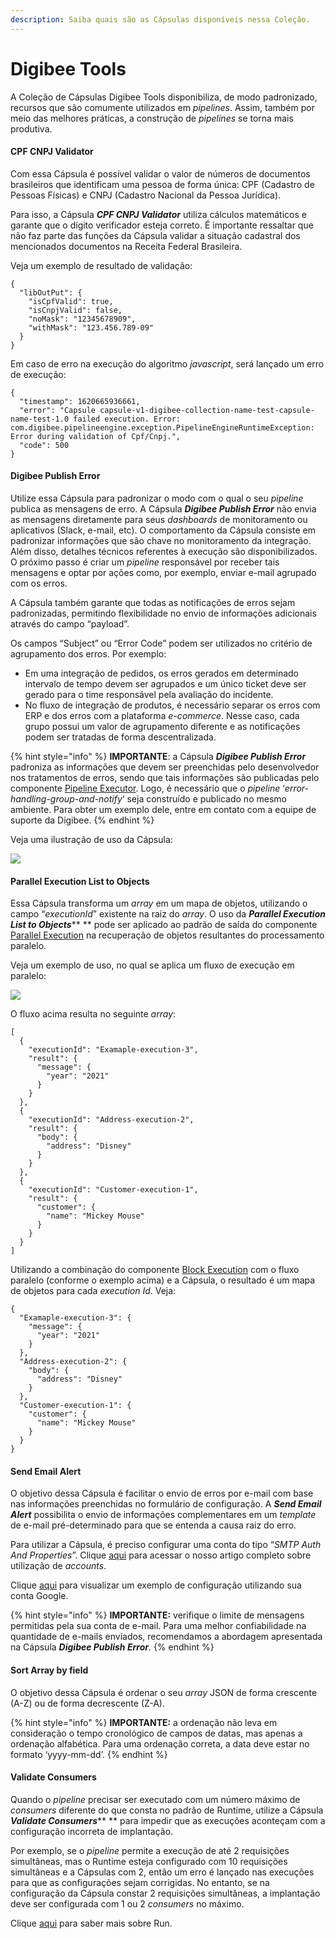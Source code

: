 ```yaml
---
description: Saiba quais são as Cápsulas disponíveis nessa Coleção.
---
```


# Digibee Tools

A Coleção de Cápsulas Digibee Tools disponibiliza, de modo padronizado, recursos que são comumente utilizados em _pipelines_. Assim, também por meio das melhores práticas, a construção de _pipelines_ se torna mais produtiva.

#### CPF CNPJ Validator <a href="#h_8e45a34869" id="h_8e45a34869"></a>

Com essa Cápsula é possível validar o valor de números de documentos brasileiros que identificam uma pessoa de forma única: CPF (Cadastro de Pessoas Físicas) e CNPJ (Cadastro Nacional da Pessoa Jurídica).

Para isso, a Cápsula _**CPF CNPJ Validator**_ utiliza cálculos matemáticos e garante que o dígito verificador esteja correto. É importante ressaltar que não faz parte das funções da Cápsula validar a situação cadastral dos mencionados documentos na Receita Federal Brasileira.

Veja um exemplo de resultado de validação:

```
{
  "libOutPut": {
    "isCpfValid": true,
    "isCnpjValid": false,
    "noMask": "12345678909",
    "withMask": "123.456.789-09"
  }
}
```

Em caso de erro na execução do algoritmo _javascript_, será lançado um erro de execução:

```
{
  "timestamp": 1620665936661,
  "error": "Capsule capsule-v1-digibee-collection-name-test-capsule-name-test-1.0 failed execution. Error: com.digibee.pipelineengine.exception.PipelineEngineRuntimeException: Error during validation of Cpf/Cnpj.",
  "code": 500
}
```

#### Digibee Publish Error <a href="#h_fb4e77bea7" id="h_fb4e77bea7"></a>

Utilize essa Cápsula para padronizar o modo com o qual o seu _pipeline_ publica as mensagens de erro. A Cápsula _**Digibee Publish Error**_ não envia as mensagens diretamente para seus _dashboards_ de monitoramento ou aplicativos (Slack, e-mail, etc). O comportamento da Cápsula consiste em padronizar informações que são chave no monitoramento da integração. Além disso, detalhes técnicos referentes à execução são disponibilizados. O próximo passo é criar um _pipeline_ responsável por receber tais mensagens e optar por ações como, por exemplo, enviar e-mail agrupado com os erros.

A Cápsula também garante que todas as notificações de erros sejam padronizadas, permitindo flexibilidade no envio de informações adicionais através do campo “payload”.

Os campos “Subject” ou “Error Code” podem ser utilizados no critério de agrupamento dos erros. Por exemplo:

* Em uma integração de pedidos, os erros gerados em determinado intervalo de tempo devem ser agrupados e um único ticket deve ser gerado para o time responsável pela avaliação do incidente.
* No fluxo de integração de produtos, é necessário separar os erros com ERP e dos erros com a plataforma _e-commerce_. Nesse caso, cada grupo possui um valor de agrupamento diferente e as notificações podem ser tratadas de forma descentralizada.

{% hint style="info" %}
**IMPORTANTE**: a Cápsula _**Digibee Publish Error**_ padroniza as informações que devem ser preenchidas pelo desenvolvedor nos tratamentos de erros, sendo que tais informações são publicadas pelo componente [Pipeline Executor](../../../components/tools/pipeline-executor.md). Logo, é necessário que o _pipeline_ ‘_error-handling-group-and-notify_‘ seja construído e publicado no mesmo ambiente. Para obter um exemplo dele, entre em contato com a equipe de suporte da Digibee.
{% endhint %}

Veja uma ilustração de uso da Cápsula:

![](<../../../.gitbook/assets/01 (11).png>)

#### **Parallel Execution List to Objects** <a href="#h_5f4ec17e37" id="h_5f4ec17e37"></a>

Essa Cápsula transforma um _array_ em um mapa de objetos, utilizando o campo “_executionId_” existente na raiz do _array_. O uso da _**Parallel Execution List to Objects**_** ** pode ser aplicado ao padrão de saída do componente [Parallel Execution](../../../components/logic/parallel-execution.md) na recuperação de objetos resultantes do processamento paralelo.

Veja um exemplo de uso, no qual se aplica um fluxo de execução em paralelo:

![](<../../../.gitbook/assets/02 (9).png>)

O fluxo acima resulta no seguinte _array_:

```
[
  {
    "executionId": "Examaple-execution-3",
    "result": {
      "message": {
        "year": "2021"
      }
    }
  },
  {
    "executionId": "Address-execution-2",
    "result": {
      "body": {
        "address": "Disney"
      }
    }
  },
  {
    "executionId": "Customer-execution-1",
    "result": {
      "customer": {
        "name": "Mickey Mouse"
      }
    }
  }
]
```

Utilizando a combinação do componente [Block Execution](../../../components/logic/block-execution.md) com o fluxo paralelo (conforme o exemplo acima) e a Cápsula, o resultado é um mapa de objetos para cada _execution Id_. Veja:

```
{
  "Examaple-execution-3": {
    "message": {
      "year": "2021"
    }
  },
  "Address-execution-2": {
    "body": {
      "address": "Disney"
    }
  },
  "Customer-execution-1": {
    "customer": {
      "name": "Mickey Mouse"
    }
  }
}
```

#### **Send Email Alert** <a href="#h_1b1f5eb271" id="h_1b1f5eb271"></a>

O objetivo dessa Cápsula é facilitar o envio de erros por e-mail com base nas informações preenchidas no formulário de configuração. A _**Send Email Alert**_ possibilita o envio de informações complementares em um _template_ de e-mail pré-determinado para que se entenda a causa raiz do erro.

Para utilizar a Cápsula, é preciso configurar uma conta do tipo “_SMTP Auth And Properties_”. Clique [aqui](https://intercom.help/godigibee/pt-BR/articles/4280470-utilizacao-de-accounts) para acessar o nosso artigo completo sobre utilização de _accounts_.

Clique [aqui](https://intercom.help/godigibee/pt-BR/articles/2961109-usando-sua-conta-de-gmail-com-o-conector-de-email-smtp-da-digibee) para visualizar um exemplo de configuração utilizando sua conta Google.

{% hint style="info" %}
**IMPORTANTE:** verifique o limite de mensagens permitidas pela sua conta de e-mail. Para uma melhor confiabilidade na quantidade de e-mails enviados, recomendamos a abordagem apresentada na Cápsula _**Digibee Publish Error**._
{% endhint %}

#### **Sort Array by field** <a href="#h_5690c3c833" id="h_5690c3c833"></a>

O objetivo dessa Cápsula é ordenar o seu _array_ JSON de forma crescente (A-Z) ou de forma decrescente (Z-A).

{% hint style="info" %}
**IMPORTANTE:** a ordenação não leva em consideração o tempo cronológico de campos de datas, mas apenas a ordenação alfabética. Para uma ordenação correta, a data deve estar no formato ‘yyyy-mm-dd’.
{% endhint %}

#### **Validate Consumers** <a href="#h_100b8854f2" id="h_100b8854f2"></a>

Quando o _pipeline_ precisar ser executado com um número máximo de _consumers_ diferente do que consta no padrão de Runtime, utilize a Cápsula _**Validate Consumers**_** ** para impedir que as execuções aconteçam com a configuração incorreta de implantação.

Por exemplo, se o _pipeline_ permite a execução de até 2 requisições simultâneas, mas o Runtime esteja configurado com 10 requisições simultâneas e a Cápsulas com 2, então um erro é lançado nas execuções para que as configurações sejam corrigidas. No entanto, se na configuração da Cápsula constar 2 requisições simultâneas, a implantação deve ser configurada com 1 ou 2 _consumers_ no máximo.

Clique [aqui](../../../run/runtime.md) para saber mais sobre Run.
